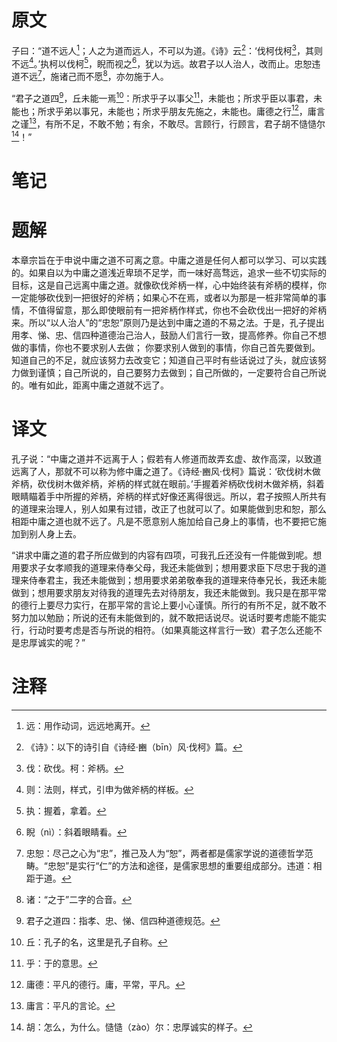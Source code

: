 # 原文
子曰：“道不远人[^1]；人之为道而远人，不可以为道。《诗》云[^2]：‘伐柯伐柯[^3]，其则不远[^4]。’执柯以伐柯[^5]，睨而视之[^6]，犹以为远。故君子以人治人，改而止。忠恕违道不远[^7]，施诸己而不愿[^8]，亦勿施于人。

“君子之道四[^9]，丘未能一焉[^10]：所求乎子以事父[^11]，未能也；所求乎臣以事君，未能也；所求乎弟以事兄，未能也；所求乎朋友先施之，未能也。庸德之行[^12]，庸言之谨[^13]，有所不足，不敢不勉；有余，不敢尽。言顾行，行顾言，君子胡不慥慥尔[^14]！”
# 笔记

# 题解
本章宗旨在于申说中庸之道不可离之意。中庸之道是任何人都可以学习、可以实践的。如果自以为中庸之道浅近卑琐不足学，而一味好高骛远，追求一些不切实际的目标，这是自己远离中庸之道。就像砍伐斧柄一样，心中始终装有斧柄的模样，你一定能够砍伐到一把很好的斧柄；如果心不在焉，或者以为那是一桩非常简单的事情，不值得留意，那么即使眼前有一把斧柄作样式，你也不会砍伐出一把好的斧柄来。所以“以人治人”的“忠恕”原则乃是达到中庸之道的不易之法。于是，孔子提出用孝、悌、忠、信四种道德治己治人，鼓励人们言行一致，提高修养。你自己不想做的事情，你也不要求别人去做；
你要求别人做到的事情，你自己首先要做到。知道自己的不足，就应该努力去改变它；知道自己平时有些话说过了头，就应该努力做到谨慎；自己所说的，自己要努力去做到；自己所做的，一定要符合自己所说的。唯有如此，距离中庸之道就不远了。
# 译文
孔子说：“中庸之道并不远离于人；假若有人修道而故弄玄虚、故作高深，以致道远离了人，那就不可以称为修中庸之道了。《诗经·豳风·伐柯》篇说：‘砍伐树木做斧柄，砍伐树木做斧柄，斧柄的样式就在眼前。’手握着斧柄砍伐树木做斧柄，斜着眼睛瞄着手中所握的斧柄，斧柄的样式好像还离得很远。所以，君子按照人所共有的道理来治理人，别人如果有过错，改正了也就可以了。如果能做到忠和恕，那么相距中庸之道也就不远了。凡是不愿意别人施加给自己身上的事情，也不要把它施加到别人身上去。

“讲求中庸之道的君子所应做到的内容有四项，可我孔丘还没有一件能做到呢。想用要求子女孝顺我的道理来侍奉父母，我还未能做到；想用要求臣下尽忠于我的道理来侍奉君主，我还未能做到；想用要求弟弟敬奉我的道理来侍奉兄长，我还未能做到；想用要求朋友对待我的道理先去对待朋友，我还未能做到。我只是在那平常的德行上要尽力实行，在那平常的言论上要小心谨慎。所行的有所不足，就不敢不努力加以勉励；所说的还有未能做到的，就不敢把话说尽。说话时要考虑能不能实行，行动时要考虑是否与所说的相符。（如果真能这样言行一致）君子怎么还能不是忠厚诚实的呢？”
# 注释

[^1]: 远：用作动词，远远地离开。
[^2]: 《诗》：以下的诗引自《诗经·豳（bīn）风·伐柯》篇。
[^3]: 伐：砍伐。柯：斧柄。
[^4]: 则：法则，样式，引申为做斧柄的样板。
[^5]: 执：握着，拿着。
[^6]: 睨（nì）：斜着眼睛看。
[^7]: 忠恕：尽己之心为“忠”，推己及人为“恕”，两者都是儒家学说的道德哲学范畴。“忠恕”是实行“仁”的方法和途径，是儒家思想的重要组成部分。违道：相距于道。
[^8]: 诸：“之于”二字的合音。
[^9]: 君子之道四：指孝、忠、悌、信四种道德规范。
[^10]: 丘：孔子的名，这里是孔子自称。
[^11]: 乎：于的意思。
[^12]: 庸德：平凡的德行。庸，平常，平凡。
[^13]: 庸言：平凡的言论。
[^14]: 胡：怎么，为什么。慥慥（zào）尔：忠厚诚实的样子。